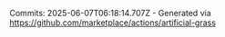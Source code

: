 Commits: 2025-06-07T06:18:14.707Z - Generated via https://github.com/marketplace/actions/artificial-grass
<br>
